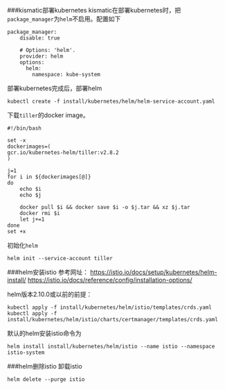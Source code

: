 ###kismatic部署kubernetes
kismatic在部署kubernetes时，把```package_manager```为```helm```不启用。配置如下
```
package_manager:
    disable: true

    # Options: 'helm'.
    provider: helm
    options:
      helm:
        namespace: kube-system
```
部署kubernetes完成后，部署helm
```
kubectl create -f install/kubernetes/helm/helm-service-account.yaml
```
下载```tiller```的docker image。
```
#!/bin/bash

set -x
dockerimages=(
gcr.io/kubernetes-helm/tiller:v2.8.2
)

j=1
for i in ${dockerimages[@]}
do
    echo $i
    echo $j

    docker pull $i && docker save $i -o $j.tar && xz $j.tar
    docker rmi $i
    let j+=1
done
set +x
```
初始化```helm```
```
helm init --service-account tiller
```
###helm安装istio
参考网址： https://istio.io/docs/setup/kubernetes/helm-install/
https://istio.io/docs/reference/config/installation-options/

helm版本2.10.0或以前的前提：
```
kubectl apply -f install/kubernetes/helm/istio/templates/crds.yaml
kubectl apply -f install/kubernetes/helm/istio/charts/certmanager/templates/crds.yaml
```
默认的helm安装istio命令为
```
helm install install/kubernetes/helm/istio --name istio --namespace istio-system
```
###helm删除istio
卸载istio
```
helm delete --purge istio
```